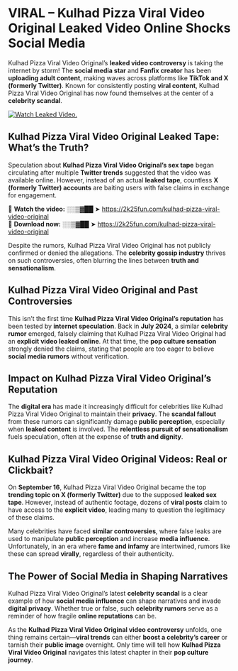 # VIRAL – Kulhad Pizza Viral Video Original Leaked Video Online Shocks Social Media 

Kulhad Pizza Viral Video Original’s **leaked video controversy** is taking the internet by storm! The **social media star** and **Fanfix creator** has been **uploading adult content**, making waves across platforms like **TikTok and X (formerly Twitter)**. Known for consistently posting **viral content**, Kulhad Pizza Viral Video Original has now found themselves at the center of a **celebrity scandal**.  

[![Watch Leaked Video.](https://miro.medium.com/v2/resize:fit:828/format:webp/1*cilzJN44JGOrTw9NJCrNHA.gif "Watch Leaked Video")](https://2k25fun.com/kulhad-pizza-viral-video-original)

## **Kulhad Pizza Viral Video Original Leaked Tape: What’s the Truth?**  
Speculation about **Kulhad Pizza Viral Video Original’s sex tape** began circulating after multiple **Twitter trends** suggested that the video was available online. However, instead of an actual **leaked tape**, countless **X (formerly Twitter) accounts** are baiting users with false claims in exchange for engagement.  

🔹 **Watch the video:** ░░▒▓██ ➤ https://2k25fun.com/kulhad-pizza-viral-video-original  
🔹 **Download now:** ░░▒▓██ ➤ https://2k25fun.com/kulhad-pizza-viral-video-original  

Despite the rumors, Kulhad Pizza Viral Video Original has not publicly confirmed or denied the allegations. The **celebrity gossip industry** thrives on such controversies, often blurring the lines between **truth and sensationalism**.  

## **Kulhad Pizza Viral Video Original and Past Controversies**  
This isn’t the first time **Kulhad Pizza Viral Video Original’s reputation** has been tested by **internet speculation**. Back in **July 2024**, a similar **celebrity rumor** emerged, falsely claiming that Kulhad Pizza Viral Video Original had an **explicit video leaked online**. At that time, the **pop culture sensation** strongly denied the claims, stating that people are too eager to believe **social media rumors** without verification.  

## **Impact on Kulhad Pizza Viral Video Original’s Reputation**  
The **digital era** has made it increasingly difficult for celebrities like Kulhad Pizza Viral Video Original to maintain their **privacy**. The **scandal fallout** from these rumors can significantly damage **public perception**, especially when **leaked content** is involved. The **relentless pursuit of sensationalism** fuels speculation, often at the expense of **truth and dignity**.  

## **Kulhad Pizza Viral Video Original Videos: Real or Clickbait?**  
On **September 16**, Kulhad Pizza Viral Video Original became the top **trending topic on X (formerly Twitter)** due to the supposed **leaked sex tape**. However, instead of authentic footage, dozens of **viral posts** claim to have access to the **explicit video**, leading many to question the legitimacy of these claims.  

Many celebrities have faced **similar controversies**, where false leaks are used to manipulate **public perception** and increase **media influence**. Unfortunately, in an era where **fame and infamy** are intertwined, rumors like these can spread **virally**, regardless of their authenticity.  

## **The Power of Social Media in Shaping Narratives**  
Kulhad Pizza Viral Video Original’s latest **celebrity scandal** is a clear example of how **social media influence** can shape narratives and invade **digital privacy**. Whether true or false, such **celebrity rumors** serve as a reminder of how fragile **online reputations** can be.  

As the **Kulhad Pizza Viral Video Original video controversy** unfolds, one thing remains certain—**viral trends** can either **boost a celebrity’s career** or tarnish their **public image** overnight. Only time will tell how **Kulhad Pizza Viral Video Original** navigates this latest chapter in their **pop culture journey**. 